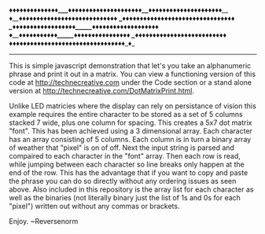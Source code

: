 ♦♦♦♦__♦♦♦♦♦_♦♦♦♦♦_______♦___♦__♦♦♦__♦♦♦♦♦_♦♦♦♦____♦___♦___♦_______♦♦♦♦__♦♦♦♦____♦___♦___♦_♦♦♦♦♦_♦♦♦♦♦_♦♦♦♦__
_♦__♦_♦___♦___♦_________♦♦_♦♦_♦___♦___♦____♦__♦___♦___♦___♦________♦__♦__♦__♦___♦___♦♦__♦___♦___♦______♦__♦_
_♦__♦_♦___♦___♦_________♦♦♦♦♦_♦___♦___♦____♦__♦___♦____♦♦♦_________♦__♦__♦__♦___♦___♦♦♦_♦___♦___♦______♦__♦_
_♦__♦_♦___♦___♦_________♦_♦_♦_♦♦♦♦♦___♦____♦♦♦____♦_____♦__________♦♦♦___♦♦♦____♦___♦_♦_♦___♦___♦♦♦♦___♦♦♦__
_♦__♦_♦___♦___♦_________♦___♦_♦___♦___♦____♦♦_____♦____♦♦♦_________♦_____♦♦_____♦___♦_♦♦♦___♦___♦______♦♦___
_♦__♦_♦___♦___♦_________♦___♦_♦___♦___♦____♦_♦____♦___♦___♦________♦_____♦_♦____♦___♦__♦♦___♦___♦______♦_♦__
♦♦♦♦__♦♦♦♦♦___♦_________♦___♦_♦___♦___♦____♦__♦___♦___♦___♦________♦_____♦__♦___♦___♦___♦___♦___♦♦♦♦♦__♦__♦_
____________________________________________________________________________________________________________ 

This is simple javascript demonstration that let's you take an alphanumeric phrase and print it out in a matrix. 
You can view a functioning version of this code at http://technecreative.com under the Code section or a stand alone 
version at http://technecreative.com/DotMatrixPrint.html.

Unlike LED matricies where the display can rely on persistance of vision this example requires the entire character
to be stored as a set of 5 columns stacked 7 wide, plus one column for spacing. This creates a 5x7 dot matrix "font". 
This has been achieved using a 3 dimensional array. Each character has an array consisting of 5 columns. Each column 
is in turn a binary array of weather that "pixel" is on of off. Next the input string is parsed and compaired to each
character in the "font" array. Then each row is read, while jumping between each character so line breaks only happen 
at the end of the row. This has the advantage that if you want to copy and paste the phrase you can do so directly 
without any ordering issues as seen above. Also included in this repository is the array list for each character as 
well as the binaries (not literally binary just the list of 1s and 0s for each "pixel") written out without any commas 
or brackets.

Enjoy.
~Reversenorm


